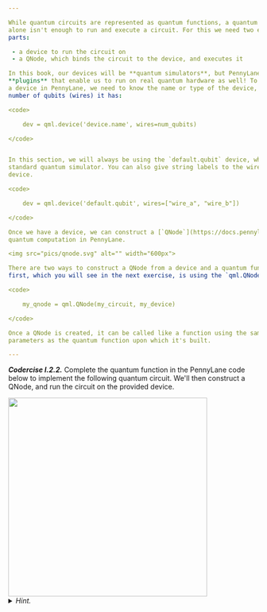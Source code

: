 ```yaml
---

While quantum circuits are represented as quantum functions, a quantum function
alone isn't enough to run and execute a circuit. For this we need two extra
parts:

 - a device to run the circuit on
 - a QNode, which binds the circuit to the device, and executes it

In this book, our devices will be **quantum simulators**, but PennyLane provides
**plugins** that enable us to run on real quantum hardware as well! To construct
a device in PennyLane, we need to know the name or type of the device, and the
number of qubits (wires) it has:

<code>

    dev = qml.device('device.name', wires=num_qubits)

</code>


In this section, we will always be using the `default.qubit` device, which is a
standard quantum simulator. You can also give string labels to the wires on a
device.

<code>

    dev = qml.device('default.qubit', wires=["wire_a", "wire_b"])

</code>

Once we have a device, we can construct a [`QNode`](https://docs.pennylane.ai/en/stable/code/api/pennylane.QNode.html). QNodes are the main unit of
quantum computation in PennyLane. 

<img src="pics/qnode.svg" alt="" width="600px">

There are two ways to construct a QNode from a device and a quantum function. The
first, which you will see in the next exercise, is using the `qml.QNode` function:

<code>

    my_qnode = qml.QNode(my_circuit, my_device)

</code>

Once a QNode is created, it can be called like a function using the same
parameters as the quantum function upon which it's built.

---
```


***Codercise I.2.2.*** Complete the quantum function in the PennyLane code below
   to implement the following quantum circuit. We'll then construct a QNode, and
   run the circuit on the provided device.

<img src="pics/circuit_i-2-2.svg" alt="" width="400px">

<details>
  <summary><i>Hint.</i></summary>

The mapping between the parameters in the circuit diagram and the parameters
of the circuit in the code are $\theta \rightarrow$ `theta`, $\varphi \rightarrow$ `phi`,
and $\omega \rightarrow$ `omega`.

</details>